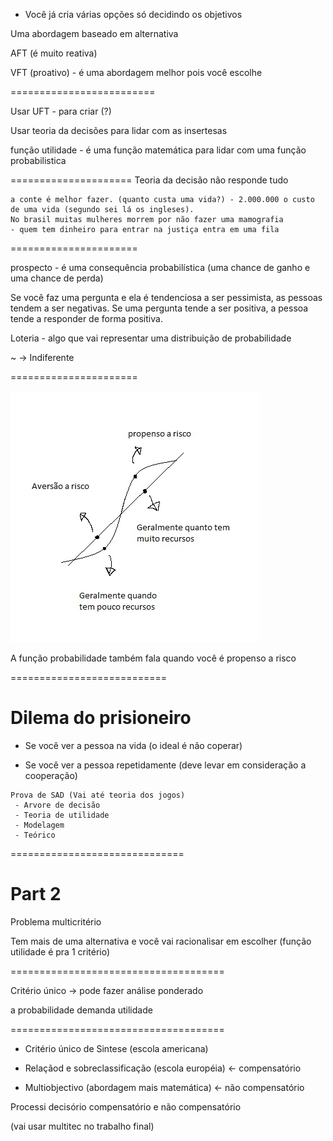 - Você já cria várias opções só decidindo os objetivos

Uma abordagem baseado em alternativa

AFT (é muito reativa)

VFT (proativo) - é uma abordagem melhor pois você escolhe

=========================

Usar UFT - para criar (?)

Usar teoria da decisões para lidar com as insertesas 

função utilidade - é uma função matemática para lidar com uma função probabilistica

=====================
Teoria da decisão não responde tudo

```
a conte é melhor fazer. (quanto custa uma vida?) - 2.000.000 o custo de uma vida (segundo sei lá os ingleses).
No brasil muitas mulheres morrem por não fazer uma mamografia
- quem tem dinheiro para entrar na justiça entra em uma fila
```


======================

prospecto - é uma consequência probabilística (uma chance de ganho e uma chance de perda)

Se você faz uma pergunta e ela é tendenciosa a ser pessimista, as pessoas tendem a ser negativas. Se uma pergunta tende a ser positiva, a pessoa tende a responder de forma positiva.

Loteria - algo que vai representar uma distribuição de probabilidade

~ -> Indiferente 

======================

<img src=".assets/averarisco.jpg">

A função probabilidade também fala quando você é propenso a risco

===========================
# Dilema do prisioneiro

- Se você ver a pessoa na vida (o ideal é não coperar)

- Se você ver a pessoa repetidamente (deve levar em consideração a cooperação)

```
Prova de SAD (Vai até teoria dos jogos)
 - Arvore de decisão
 - Teoria de utilidade
 - Modelagem
 - Teórico
```

==============================

# Part 2

Problema multicritério

 Tem mais de uma alternativa e você vai racionalisar em escolher (função utilidade é pra 1 critério)
 
 =====================================
 
 Critério único -> pode fazer análise ponderado 
 
 a probabilidade demanda utilidade

=====================================

- Critério único de Sintese (escola americana)

- Relaçãod e sobreclassificação (escola européia) <- compensatório

- Multiobjectivo (abordagem mais matemática) <- não compensatório

Processi decisório compensatório e não compensatório

(vai usar multitec no trabalho final)
